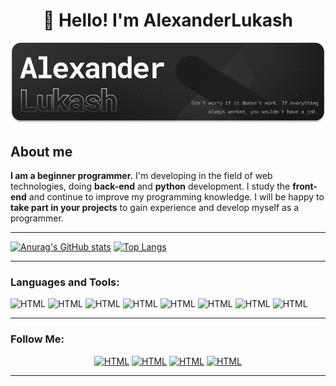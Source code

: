 <h1 align="center">👋 Hello! I'm AlexanderLukash </h1>
 
![Header](https://github.com/AlexanderLukash/AlexanderLukash/blob/main/assets/logo_1.png)


## About me
**I am a beginner programmer.** I'm developing in the field of web technologies, doing **back-end** and **python** development. I study the **front-end** and continue to improve my programming knowledge. I will be happy to **take part in your projects** to gain experience and develop myself as a programmer.

___

[![Anurag's GitHub stats](https://github-readme-stats.vercel.app/api?username=AlexanderLukash&show_icons=true&theme=dark)](https://github.com/anuraghazra/github-readme-stats) [![Top Langs](https://github-readme-stats.vercel.app/api/top-langs/?username=anuraghazra&layout=compact&langs_count=8&theme=dark&card_width=295)](https://github.com/anuraghazra/github-readme-stats)

---

### **Languages and Tools:**

![HTML](https://img.shields.io/badge/-HTML-070404?style=for-the-badge&logo=HTML5)
![HTML](https://img.shields.io/badge/-CSS-070404?style=for-the-badge&logo=css3&logoColor=2965f1)
![HTML](https://img.shields.io/badge/-Python-070404?style=for-the-badge&logo=python&logoColor=3772a2)
![HTML](https://img.shields.io/badge/-framework-070404?style=for-the-badge&logo=.net&logoColor=)
![HTML](https://img.shields.io/badge/-3dsmax-070404?style=for-the-badge&logo=Autodesk&logoColor=)
![HTML](https://img.shields.io/badge/-blender-070404?style=for-the-badge&logo=blender&logoColor=orenge)
![HTML](https://img.shields.io/badge/-Vscode-070404?style=for-the-badge&logo=VisualStudioCode&logoColor=blue)
![HTML](https://img.shields.io/badge/-pycharm-070404?style=for-the-badge&logo=PyCharm&logoColor=green)

---

### Follow Me:
<center> 

[![HTML](https://img.shields.io/badge/-youtube-070404?style=for-the-badge&logo=youtube&logoColor=red)](https://www.youtube.com/channel/UCOQwnxeAxfFTbEz6qdVFkrA)
[![HTML](https://img.shields.io/badge/-Instagram-070404?style=for-the-badge&logo=Instagram&logoColor=)](https://instagram.com/ale.ks.ander_?igshid=OGQ5ZDc2ODk2ZA==)
[![HTML](https://img.shields.io/badge/-telegram-070404?style=for-the-badge&logo=telegram&logoColor=3772a2)](https://t.me/llLukash)
[![HTML](https://img.shields.io/badge/-discord-070404?style=for-the-badge&logo=discord&logoColor=)](https://discord.com/invite/e2HSn2kt7U)

</center>

---

